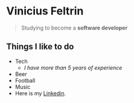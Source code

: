 # Vinicius Feltrin

> Studying to become a **software developer**

## Things I like to do

- Tech
    -  *I have more than 5 years of experience*
- Beer
- Football
- Music
- Here is my [Linkedin](https://www.linkedin.com/in/vfeltrin/).

